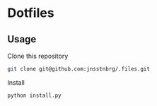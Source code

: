 # Dotfiles

## Usage

Clone this repository

```sh
git clone git@github.com:jnsstnbrg/.files.git
```

Install

```sh
python install.py
```
